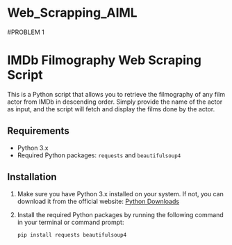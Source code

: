 # Web_Scrapping_AIML

#PROBLEM 1
# IMDb Filmography Web Scraping Script

This is a Python script that allows you to retrieve the filmography of any film actor from IMDb in descending order. Simply provide the name of the actor as input, and the script will fetch and display the films done by the actor.

## Requirements

- Python 3.x
- Required Python packages: `requests` and `beautifulsoup4`

## Installation

1. Make sure you have Python 3.x installed on your system. If not, you can download it from the official website: [Python Downloads](https://www.python.org/downloads/)

2. Install the required Python packages by running the following command in your terminal or command prompt:

   ```bash
   pip install requests beautifulsoup4


